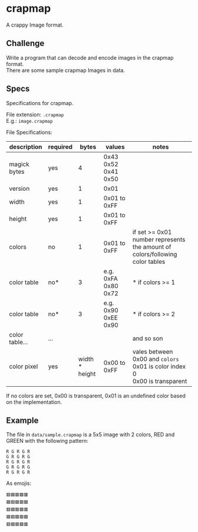 # crapmap

A crappy Image format.

## Challenge

Write a program that can decode and encode images in the crapmap format.  
There are some sample crapmap Images in data.

## Specs

Specifications for crapmap.  

File extension: `.crapmap`  
E.g.: `image.crapmap`  


File Specifications:

| description    | required | bytes          | values              | notes                                                                             |
|----------------|----------|----------------|---------------------|-----------------------------------------------------------------------------------|
| magick bytes   | yes      | 4              | 0x43 0x52 0x41 0x50 |                                                                                   |
| version        | yes      | 1              | 0x01                |                                                                                   |
| width          | yes      | 1              | 0x01 to 0xFF        |                                                                                   |
| height         | yes      | 1              | 0x01 to 0xFF        |                                                                                   |
| colors         | no       | 1              | 0x01 to 0xFF        | if set >= 0x01<br/>number represents the amount of colors/following color tables  |
| color table    | no*      | 3              | e.g. 0xFA 0x80 0x72 | * if colors >= 1                                                                  |
| color table    | no*      | 3              | e.g. 0x90 0xEE 0x90 | * if colors >= 2                                                                  |
| color table... | ...      |                |                     | and so son                                                                        |
| color pixel    | yes      | width * height | 0x00 to 0xFF        | vales between 0x00 and `colors`<br/>0x01 is color index 0<br/>0x00 is transparent |

If no colors are set, 0x00 is transparent, 0x01 is an undefined color based on the implementation.

## Example

The file in `data/sample.crapmap` is a 5x5 image with 2 colors, RED and GREEN with the following pattern:  

```
R G R G R
G R G R G
R G R G R
G R G R G
R G R G R
```

As emojis:
```
🟥🟩🟥🟩🟥
🟩🟥🟩🟥🟩
🟥🟩🟥🟩🟥
🟩🟥🟩🟥🟩
🟥🟩🟥🟩🟥
```
